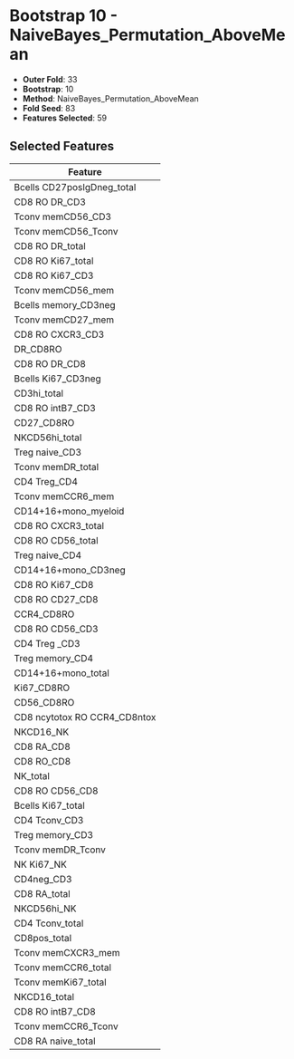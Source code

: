 # Bootstrap 10 - NaiveBayes_Permutation_AboveMean

- **Outer Fold**: 33
- **Bootstrap**: 10
- **Method**: NaiveBayes_Permutation_AboveMean
- **Fold Seed**: 83
- **Features Selected**: 59

## Selected Features

| Feature |
|---------|
| Bcells CD27posIgDneg_total |
| CD8 RO DR_CD3 |
| Tconv memCD56_CD3 |
| Tconv memCD56_Tconv |
| CD8 RO DR_total |
| CD8 RO Ki67_total |
| CD8  RO Ki67_CD3 |
| Tconv memCD56_mem |
| Bcells memory_CD3neg |
| Tconv memCD27_mem |
| CD8 RO CXCR3_CD3 |
| DR_CD8RO |
| CD8 RO DR_CD8 |
| Bcells Ki67_CD3neg |
| CD3hi_total |
| CD8 RO intB7_CD3 |
| CD27_CD8RO |
| NKCD56hi_total |
| Treg naive_CD3 |
| Tconv memDR_total |
| CD4 Treg_CD4 |
| Tconv memCCR6_mem |
| CD14+16+mono_myeloid |
| CD8 RO CXCR3_total |
| CD8 RO CD56_total |
| Treg naive_CD4 |
| CD14+16+mono_CD3neg |
| CD8 RO Ki67_CD8 |
| CD8 RO CD27_CD8 |
| CCR4_CD8RO |
| CD8 RO CD56_CD3 |
| CD4 Treg _CD3 |
| Treg memory_CD4 |
| CD14+16+mono_total |
| Ki67_CD8RO |
| CD56_CD8RO |
| CD8 ncytotox RO CCR4_CD8ntox |
| NKCD16_NK |
| CD8 RA_CD8 |
| CD8 RO_CD8 |
| NK_total |
| CD8 RO CD56_CD8 |
| Bcells Ki67_total |
| CD4 Tconv_CD3 |
| Treg memory_CD3 |
| Tconv memDR_Tconv |
| NK Ki67_NK |
| CD4neg_CD3 |
| CD8 RA_total |
| NKCD56hi_NK |
| CD4 Tconv_total |
| CD8pos_total |
| Tconv memCXCR3_mem |
| Tconv memCCR6_total |
| Tconv memKi67_total |
| NKCD16_total |
| CD8 RO intB7_CD8 |
| Tconv memCCR6_Tconv |
| CD8 RA naive_total |
